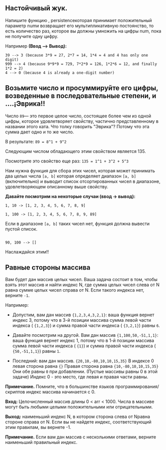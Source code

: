 ## Настойчивый жук.

Напишите функцию , persistenceкоторая принимает положительный параметр numи возвращает его мультипликативную постоянство, то есть количество раз, которое вы должны умножить на цифры num, пока не получите одну цифру.

Например **(Ввод --> Вывод):**

```
39 --> 3 (because 3*9 = 27, 2*7 = 14, 1*4 = 4 and 4 has only one digit)
999 --> 4 (because 9*9*9 = 729, 7*2*9 = 126, 1*2*6 = 12, and finally 1*2 = 2)
4 --> 0 (because 4 is already a one-digit number)
```

## Возьмите число и просуммируйте его цифры, возведенные в последовательные степени, и ....¡Эврика!!

Число `89`— это первое целое число, состоящее более чем из одной цифры, которое удовлетворяет свойству, частично 
представленному в названии этого ката. Что толку говорить "Эврика"? Потому что эта сумма дает одно и то же число.

В результате: `89 = 8^1 + 9^2`

Следующим числом обладающего этим свойством является 135.

Посмотрите это свойство еще раз: `135 = 1^1 + 3^2 + 5^3`

Нам нужна функция для сбора этих чисел, которая может принимать два целых числа `[a, b]` которая определяет диапазон
`[a, b]`(включительно) и выводит список отсортированных чисел в диапазоне, удовлетворяющем описанному выше свойству.

**Давайте посмотрим на некоторые случаи (ввод -> вывод):**

```
1, 10 -> [1, 2, 3, 4, 5, 6, 7, 8, 9]

1, 100 -> [1, 2, 3, 4, 5, 6, 7, 8, 9, 89]
```
Если в диапазоне `[a, b]` таких чисел нет, функция должна вывести пустой список.
```

90, 100 --> []
```
Наслаждайся этим!!

## Равные стороны массива

Вам будет дан массив целых чисел. Ваша задача состоит в том, чтобы взять этот массив и найти индекс N, где сумма целых
чисел слева от N равна сумме целых чисел справа от N. Если такого индекса нет, верните `-1`.

Например:

- Допустим, вам дан массив `{1,2,3,4,3,2,1}`:
ваша функция вернет индекс 3, потому что в 3-й позиции массива сумма левой части индекса ( `{1,2,3}`) и сумма правой 
части индекса ( `{3,2,1}`) равны `6`.

- Давайте посмотрим на другой.
Вам дан массив `{1,100,50,-51,1,1}`:
ваша функция вернет индекс 1, потому что в 1-й позиции массива сумма левой части индекса ( `{1}`) и сумма правой части
индекса ( `{50,-51,1,1}`) равны `1`.

- Последний:
вам дан массив. `{20,10,-80,10,10,15,35}`
В индексе 0 левая сторона равна `{}`
Правая сторона равна `{10,-80,10,10,15,35}`
Они обе равны `0` при добавлении. (Пустые массивы равны 0 в этой задаче)
Индекс 0 - это место, где левая и правая части равны.

**Примечание.** Помните, что в большинстве языков программирования/скриптов индекс массива начинается с 0.

**Вход:**
Целочисленный массив длины 0 < arr < 1000. Числа в массиве могут быть любыми целыми положительными или отрицательными.

**Выход:**
наименьший индекс N, в котором сторона слева от Nравна стороне справа от N. Если вы не найдете индекс, соответствующий 
этим правилам, вы вернете -1.

**Примечание.**
Если вам дан массив с несколькими ответами, верните наименьший правильный индекс.
